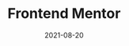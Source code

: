 ---
title: Frontend Mentor
description: Front-end coding challenges using a real-life workflow. Improve front-end skills by building real projects. Solve real-world HTML, CSS and JavaScript challenges whilst working to professional designs.
skills: HTML, CSS, Javascript
image: /assets/img/projects/frontendmentor-thumbnail-1.jpg
date: 2021-08-20
tags:
  - code-projects
layout: layouts/code-projects.njk
webLink: https://frontend-challenges-ximenavf.netlify.app/
githubLink: https://github.com/ximenavf92/frontend-mentor-challenges 
---